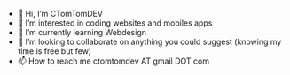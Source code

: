 - 👋 Hi, I’m CTomTomDEV
- 👀 I’m interested in coding websites and mobiles apps
- 🌱 I’m currently learning Webdesign
- 💞️ I’m looking to collaborate on anything you could suggest (knowing my time is free but few)
- 📫 How to reach me ctomtomdev AT gmail DOT com

<!---
CTomTomDEV/CTomTomDEV is a ✨ special ✨ repository because its `README.md` (this file) appears on your GitHub profile.
You can click the Preview link to take a look at your changes.
--->
